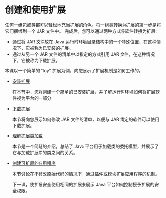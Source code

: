 # 创建和使用扩展
任何一组包或类都可以轻松地充当扩展的角色。将一组类转换为扩展的第一步是将它们捆绑到一个 JAR 文件中。
完成后，您可以通过两种方式将软件转换为扩展:

- 通过将 JAR 文件放在 Java 运行时环境目录结构中的一个特殊位置，在这种情况下，它被称为已安装的扩展。
- 通过从另一个 JAR 文件的清单中以指定的方式引用 JAR 文件，在这种情况下，它被称为下载扩展。

本课以一个简单的 “toy” 扩展为例，向您展示了扩展机制是如何工作的。

- [安装扩展](./install.md)

    在本节中，您将创建一个简单的已安装扩展，并了解运行时环境如何将扩展软件视为平台的一部分
- [下载扩展](./download.md)

    本节将向您展示如何修改 JAR 文件的清单，以便与 JAR 绑定的软件可以使用下载扩展。
- [理解扩展类加载](./load.md)

    本节是一个简短的介绍，总结了 Java 平台用于加载类的委托模型，并展示了它与加载扩展中的类之间的关系。

- [创建可扩展的应用程序](./spi.md)

    本节讨论在不修改原始代码的情况下，通过插件或模块扩展应用程序的机制。

    下一课，使扩展安全使用相同的扩展来展示 Java 平台如何控制授予扩展的安全权限。
